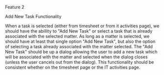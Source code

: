 Feature 2

Add New Task Functionality

When a task is selected (either from timesheet or from it activities page), we should have the abillity to "Add New Task" or select a task that is already associated with the selected matter.  As long as a matter is selected, we should have at least that single option "Add New Task", but also the option of selecting a task already associated with the matter selected.  The "Add New Task" should be up a dialog allowing the user to add a new task which will be associated with the matter and selected when the dialog closes (unless the user cancels out from the dialog).  This functionality should be consistent whether on the timesheet page or the IT activities page.
